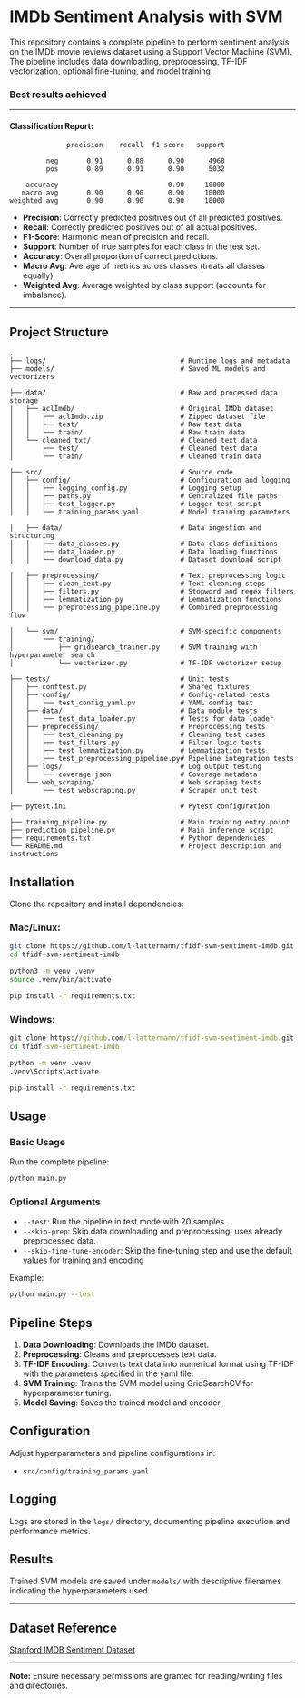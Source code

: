 # IMDb Sentiment Analysis with SVM

This repository contains a complete pipeline to perform sentiment analysis on the IMDb movie reviews dataset using a Support Vector Machine (SVM). The pipeline includes data downloading, preprocessing, TF-IDF vectorization, optional fine-tuning, and model training.

### Best results achieved
---
#### Classification Report:
```
              precision    recall  f1-score   support

         neg       0.91      0.88      0.90      4968
         pos       0.89      0.91      0.90      5032

    accuracy                           0.90     10000
   macro avg       0.90      0.90      0.90     10000
weighted avg       0.90      0.90      0.90     10000
```

- **Precision**: Correctly predicted positives out of all predicted positives.
- **Recall**: Correctly predicted positives out of all actual positives.
- **F1-Score**: Harmonic mean of precision and recall.  
- **Support**: Number of true samples for each class in the test set.
- **Accuracy**: Overall proportion of correct predictions.
- **Macro Avg**: Average of metrics across classes (treats all classes equally).
- **Weighted Avg**: Average weighted by class support (accounts for imbalance).
---

## Project Structure

```
.
├── logs/                                 # Runtime logs and metadata
├── models/                               # Saved ML models and vectorizers

├── data/                                 # Raw and processed data storage
│   ├── aclImdb/                          # Original IMDb dataset
│   │   ├── aclImdb.zip                   # Zipped dataset file
│   │   ├── test/                         # Raw test data
│   │   └── train/                        # Raw train data
│   └── cleaned_txt/                      # Cleaned text data
│       ├── test/                         # Cleaned test data
│       └── train/                        # Cleaned train data

├── src/                                  # Source code
│   ├── config/                           # Configuration and logging
│   │   ├── logging_config.py             # Logging setup
│   │   ├── paths.py                      # Centralized file paths
│   │   ├── test_logger.py                # Logger test script
│   │   └── training_params.yaml          # Model training parameters

│   ├── data/                             # Data ingestion and structuring
│   │   ├── data_classes.py               # Data class definitions
│   │   ├── data_loader.py                # Data loading functions
│   │   └── download_data.py              # Dataset download script

│   ├── preprocessing/                    # Text preprocessing logic
│   │   ├── clean_text.py                 # Text cleaning steps
│   │   ├── filters.py                    # Stopword and regex filters
│   │   ├── lemmatization.py              # Lemmatization functions
│   │   └── preprocessing_pipeline.py     # Combined preprocessing flow

│   └── svm/                              # SVM-specific components
│       └── training/
│           ├── gridsearch_trainer.py     # SVM training with hyperparameter search
│           └── vectorizer.py             # TF-IDF vectorizer setup

├── tests/                                # Unit tests
│   ├── conftest.py                       # Shared fixtures
│   ├── config/                           # Config-related tests
│   │   └── test_config_yaml.py           # YAML config test
│   ├── data/                             # Data module tests
│   │   └── test_data_loader.py           # Tests for data loader
│   ├── preprocessing/                    # Preprocessing tests
│   │   ├── test_cleaning.py              # Cleaning test cases
│   │   ├── test_filters.py               # Filter logic tests
│   │   ├── test_lemmatization.py         # Lemmatization tests
│   │   └── test_preprocessing_pipeline.py# Pipeline integration tests
│   ├── logs/                             # Log output testing
│   │   └── coverage.json                 # Coverage metadata
│   └── web_scraping/                     # Web scraping tests
│       └── test_webscraping.py           # Scraper unit test

├── pytest.ini                            # Pytest configuration

├── training_pipeline.py                  # Main training entry point
├── prediction_pipeline.py                # Main inference script
├── requirements.txt                      # Python dependencies
└── README.md                             # Project description and instructions
```

## Installation

Clone the repository and install dependencies:

### Mac/Linux:
```bash
git clone https://github.com/l-lattermann/tfidf-svm-sentiment-imdb.git
cd tfidf-svm-sentiment-imdb

python3 -m venv .venv
source .venv/bin/activate

pip install -r requirements.txt
```

### Windows:
```cmd
git clone https://github.com/l-lattermann/tfidf-svm-sentiment-imdb.git
cd tfidf-svm-sentiment-imdb

python -m venv .venv
.venv\Scripts\activate

pip install -r requirements.txt
```

## Usage

### Basic Usage

Run the complete pipeline:

```bash
python main.py
```

### Optional Arguments

- `--test`: Run the pipeline in test mode with 20 samples.
- `--skip-prep`: Skip data downloading and preprocessing; uses already preprocessed data.
- `--skip-fine-tune-encoder`: Skip the fine-tuning step and use the default values for training and encoding

Example:

```bash
python main.py --test
```

## Pipeline Steps

1. **Data Downloading**: Downloads the IMDb dataset.
2. **Preprocessing**: Cleans and preprocesses text data.
3. **TF-IDF Encoding**: Converts text data into numerical format using TF-IDF with the parameters specified in the yaml file.
4. **SVM Training**: Trains the SVM model using GridSearchCV for hyperparameter tuning.
5. **Model Saving**: Saves the trained model and encoder.

## Configuration

Adjust hyperparameters and pipeline configurations in:

- `src/config/training_params.yaml`

## Logging

Logs are stored in the `logs/` directory, documenting pipeline execution and performance metrics.

## Results

Trained SVM models are saved under `models/` with descriptive filenames indicating the hyperparameters used.

---

## Dataset Reference

[Stanford IMDB Sentiment Dataset](https://ai.stanford.edu/~amaas/data/sentiment/)

---

**Note:** Ensure necessary permissions are granted for reading/writing files and directories.